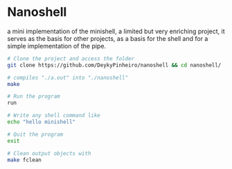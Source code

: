# Nanoshell

a mini implementation of the minishell, a limited but very enriching project, it serves as the basis for other projects, as a basis for the shell and for a simple implementation of the pipe.

```bash
# Clone the project and access the folder
git clone https://github.com/DeykyPinheiro/nanoshell && cd nanoshell/

# compiles "./a.out" into "./nanoshell"
make

# Run the program
run

# Write any shell command like
echo "hello minishell"

# Quit the program
exit

# Clean output objects with
make fclean
```
